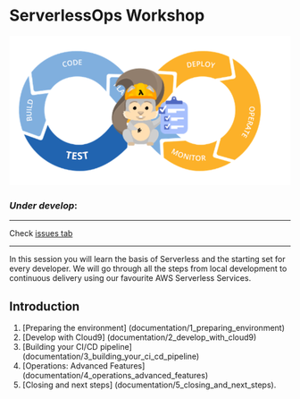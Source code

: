 # ServerlessOps Workshop

<img src="documentation/images/devops.png"/>

### *Under develop*:


--------
Check [issues tab](../../issues)

--------


In this session you will learn the basis of Serverless and the starting set for every developer. We will go through all the steps from local development to continuous delivery using our favourite AWS Serverless Services.

## Introduction

1. [Preparing the environment] (documentation/1_preparing_environment)
2. [Develop with Cloud9] (documentation/2_develop_with_cloud9)
3. [Building your CI/CD pipeline] (documentation/3_building_your_ci_cd_pipeline)
4. [Operations: Advanced Features] (documentation/4_operations_advanced_features)
5. [Closing and next steps] (documentation/5_closing_and_next_steps).
